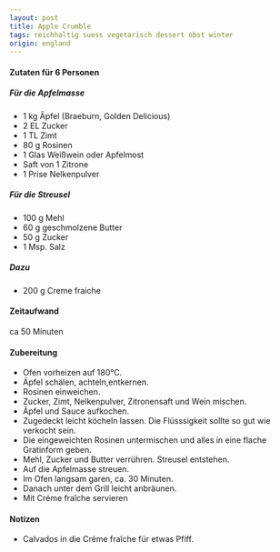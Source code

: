 ```yaml
---
layout: post
title: Apple Crumble
tags: reichhaltig suess vegetarisch dessert obst winter
origin: england
---
```

#### Zutaten für 6 Personen
##### Für die Apfelmasse
* 1 kg Äpfel (Braeburn, Golden Delicious)  
* 2 EL Zucker  
* 1 TL Zimt  
* 80 g Rosinen  
* 1 Glas Weißwein oder Apfelmost  
* Saft von 1 Zitrone  
* 1 Prise Nelkenpulver  

##### Für die Streusel
* 100 g Mehl  
* 60 g geschmolzene Butter  
* 50 g Zucker  
* 1 Msp. Salz  

##### Dazu
* 200 g Creme fraiche

#### Zeitaufwand
ca 50 Minuten

#### Zubereitung
* Ofen vorheizen auf 180°C.
* Äpfel schälen, achteln,entkernen.
* Rosinen einweichen.
* Zucker, Zimt, Nelkenpulver, Zitronensaft und Wein mischen.
* Äpfel und Sauce aufkochen.
* Zugedeckt leicht köcheln lassen. Die Flüsssigkeit sollte so gut wie verkocht sein.
* Die eingeweichten Rosinen untermischen und alles in eine flache Gratinform geben.
* Mehl, Zucker und Butter verrühren. Streusel entstehen.
* Auf die Apfelmasse streuen.
* Im Ofen langsam garen, ca. 30 Minuten.
* Danach unter dem Grill leicht anbräunen.
* Mit Créme fraîche servieren

#### Notizen
* Calvados in die Créme fraîche für etwas Pfiff.
